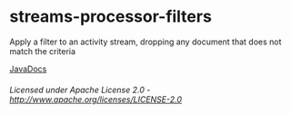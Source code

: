 streams-processor-filters
=====================

Apply a filter to an activity stream, dropping any document that does not match the criteria

[JavaDocs](apidocs/index.html "JavaDocs")

###### Licensed under Apache License 2.0 - http://www.apache.org/licenses/LICENSE-2.0
